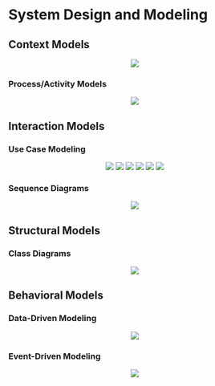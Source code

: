 # System Design and Modeling #

## Context Models ##
<p align=center>
<img src="https://user-images.githubusercontent.com/128375652/233481837-922c3110-3f6e-4e1e-be27-08dda22bfef2.png">
</p>

### Process/Activity Models ###
<p align=center>
<img src="https://user-images.githubusercontent.com/128375652/233491417-d8b8a75c-be81-40ea-9cba-c93a1b7f6e25.png">
</p>

## Interaction Models ##
### Use Case Modeling ###
<p align=center>
  <img src="https://user-images.githubusercontent.com/127315639/232918827-3f7ceca2-83ab-4ea0-af82-873732024c5d.png"/>
  <img src="https://user-images.githubusercontent.com/127315639/232918772-1173ae10-fe49-4191-b94b-baf4069006ac.png"/>
  <img src="https://user-images.githubusercontent.com/127315639/232918887-09864afc-b3d3-4e28-942d-38929e42a6c2.png"/>
  <img src="https://user-images.githubusercontent.com/127315639/232918415-0e4418dd-281d-4215-8034-ca54ba19738c.png"/>
  <img src="https://user-images.githubusercontent.com/127315639/232918963-cf609f73-7244-4aeb-ac2f-f07baa0c46d0.png"/>
  <img src="https://user-images.githubusercontent.com/127315639/232918982-e113b660-63e0-49d6-90f5-4e27395f74ef.png"/>
</p>

### Sequence Diagrams ###
<p align=center>
  <img src="https://user-images.githubusercontent.com/127315639/232870346-2964b9da-221e-4b60-a11c-41950250927a.png"/>
</p>

## Structural Models ##
### Class Diagrams ###
<p align=center>
  <img src="https://user-images.githubusercontent.com/127315639/232919600-44c5b8b1-dc82-4445-80d1-79536b297b19.png"/>
</p>

## Behavioral Models ##
### Data-Driven Modeling ###
<p align=center>
  <img src="https://user-images.githubusercontent.com/127315639/232869599-0161f50b-6cea-4523-9ac6-e1dabb83f5a3.png"/>
</p>

### Event-Driven Modeling ###
<p align=center>
  <img src="https://user-images.githubusercontent.com/127315639/232869826-cb41b547-a5b1-4863-91ed-39906ba003f8.png"/>
</p>


